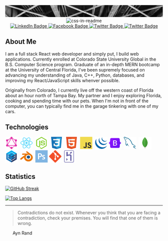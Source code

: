 <picture>
 <img src="Congress Avenue Bridge Downtown Austin Texas.jpeg" alt="congress-ave-bridge-header-image">
</picture>
<div align="center">
    <img src="style.svg" alt="css-in-readme" height="55px">
</div>
<div id="badges" align="center">
    <a href="https://www.linkedin.com/in/craig-putzstuck-8473b7161/" target="_blank">
        <img src="https://img.shields.io/badge/LinkedIn-0a66c2?style=plastic&logo=linkedin&logoColor=white" alt="LinkedIn Badge"/>
    </a>
    <a href="https://www.facebook.com/craig.putzstuck.5" target="_blank">
        <img src="https://img.shields.io/badge/Facebook-1877f2?style=plastic&logo=facebook&logoColor=white" alt="Facebook Badge"/>
    </a>
    <a href="https://twitter.com/CraigPutzstuck" target="_blank">
        <img src="https://img.shields.io/badge/Twitter-1da1f2?style=plastic&logo=twitter&logoColor=white" alt="Twitter Badge"/>
    </a>
    <a href="https://www.instagram.com/mx5craig/?fbclid=IwAR3kdfcwkm9D9TNx75G_SJTl460G782Zqq6Tw1d-J6HAsp12X4OgIsgHx1I" target="_blank">
        <img src="https://img.shields.io/badge/Instagram-c32aa3?style=plastic&logo=instagram&logoColor=white" alt="Twitter Badge"/>
    </a>
</div>

## About Me

I am a full stack React web developer and simply put, I build web applications. Currently enrolled at Colorado State University Global in the B.S. Computer Science program.  Graduate of an in-depth MERN bootcamp at the University of Central Florida, I've been supremely focused on advancing my understanding of Java, C++, Python, databases, and improving my React/JavaScript skills whenver possible.

Originally from Colorado, I currently live off the western coast of Florida about an hour north of Tampa Bay. My partner and I enjoy exploring Florida, cooking and spending time with our pets. When I'm not in front of the computer, you can typically find me in the garage tinkering with one of my cars.

## Technologies

<div>
    <img src="https://raw.githubusercontent.com/devicons/devicon/1119b9f84c0290e0f0b38982099a2bd027a48bf1/icons/graphql/graphql-plain.svg" title="GraphQL" alt="GraphQL" width="40" height="40"/>&nbsp;
    <img src="https://raw.githubusercontent.com/devicons/devicon/1119b9f84c0290e0f0b38982099a2bd027a48bf1/icons/react/react-original.svg" title="React" alt="React" width="40" height="40"/>&nbsp;
    <img src="https://raw.githubusercontent.com/devicons/devicon/1119b9f84c0290e0f0b38982099a2bd027a48bf1/icons/nodejs/nodejs-original.svg" title="NodeJS" alt="NodeJS" width="40" height="40"/>&nbsp;
    <img src="https://raw.githubusercontent.com/devicons/devicon/1119b9f84c0290e0f0b38982099a2bd027a48bf1/icons/css3/css3-original.svg"  title="CSS3" alt="CSS" width="40" height="40"/>&nbsp;
    <img src="https://raw.githubusercontent.com/devicons/devicon/1119b9f84c0290e0f0b38982099a2bd027a48bf1/icons/html5/html5-original.svg" title="HTML5" alt="HTML" width="40" height="40"/>&nbsp;
    <img src="https://raw.githubusercontent.com/devicons/devicon/1119b9f84c0290e0f0b38982099a2bd027a48bf1/icons/javascript/javascript-original.svg" title="JavaScript" alt="JavaScript" width="40" height="40"/>&nbsp;
    <img src="https://raw.githubusercontent.com/devicons/devicon/1119b9f84c0290e0f0b38982099a2bd027a48bf1/icons/jquery/jquery-original.svg" title="jQuery" alt="jQuery" width="40" height="40"/>
    <img src="https://raw.githubusercontent.com/devicons/devicon/1119b9f84c0290e0f0b38982099a2bd027a48bf1/icons/bootstrap/bootstrap-original.svg" title="Bootstrap" alt="Bootstrap" width="40" height="40"/>&nbsp;
    <img src="https://raw.githubusercontent.com/devicons/devicon/1119b9f84c0290e0f0b38982099a2bd027a48bf1/icons/mysql/mysql-original.svg" title="MySQL"  alt="MySQL" width="40" height="40"/>&nbsp;
    <img src="https://raw.githubusercontent.com/devicons/devicon/1119b9f84c0290e0f0b38982099a2bd027a48bf1/icons/mongodb/mongodb-original.svg" title="MongoDB" alt="MongoDB" width="40" height="40"/>&nbsp;
    <img src="https://raw.githubusercontent.com/devicons/devicon/1119b9f84c0290e0f0b38982099a2bd027a48bf1/icons/sequelize/sequelize-original.svg" title="Sequelize"  alt="Sequelize" width="40" height="40"/>&nbsp;
    <img src="https://raw.githubusercontent.com/devicons/devicon/1119b9f84c0290e0f0b38982099a2bd027a48bf1/icons/blender/blender-original.svg" title="Blender" alt="Blender" width="40" height="40"/>&nbsp;
    <img src="https://raw.githubusercontent.com/devicons/devicon/1119b9f84c0290e0f0b38982099a2bd027a48bf1/icons/photoshop/photoshop-plain.svg" title="Photoshop" alt="Photoshop" width="40" height="40"/>
    <img src="https://raw.githubusercontent.com/devicons/devicon/1119b9f84c0290e0f0b38982099a2bd027a48bf1/icons/git/git-original.svg" title="Git" alt="Git" width="40" height="40"/>
    <img src="https://raw.githubusercontent.com/devicons/devicon/1119b9f84c0290e0f0b38982099a2bd027a48bf1/icons/heroku/heroku-original.svg" title="Heroku" alt="Heroku" width="40" height="40"/>
</div>

## Statistics

[![GitHub Streak](http://github-readme-streak-stats.herokuapp.com?user=argounova&theme=tokyonight&hide_border=true&date_format=j%20M%5B%20Y%5D)](https://git.io/streak-stats)

[![Top Langs](https://github-readme-stats.vercel.app/api/top-langs/?username=argounova&layout=compact&theme=tokyonight&hide_border=true)](https://github.com/anuraghazra/github-readme-stats)


---
> Contradictions do not exist. Whenever you think that you are facing a contradiction, check your premises. You will find that one of them is wrong.

&nbsp;&nbsp;&nbsp;&nbsp;&nbsp;&nbsp;Ayn Rand
<div align="right">
<img src="https://komarev.com/ghpvc/?username=argounova&style=flat-square&color=blue" alt=""/>
</div>
